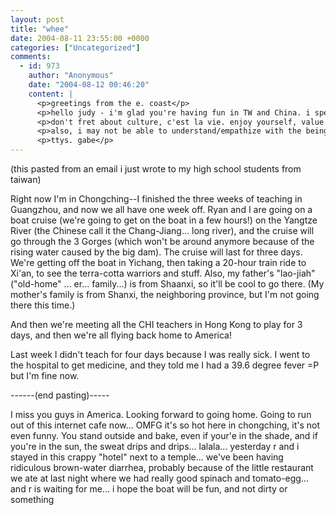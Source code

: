 ```yaml
---
layout: post
title: "whee"
date: 2004-08-11 23:55:00 +0000
categories: ["Uncategorized"]
comments:
  - id: 973
    author: "Anonymous"
    date: "2004-08-12 00:46:20"
    content: |
      <p>greetings from the e. coast</p>
      <p>hello judy - i'm glad you're having fun in TW and China. i spent 2 weeks in TW visiting janey's family -- i was fortunate enough to get a vacation that long between work.</p>
      <p>don't fret about culture, c'est la vie. enjoy yourself, value the differences, and enjoy what you can over there.</p>
      <p>also, i may not be able to understand/empathize with the being "foreign-born" since, ha, i don't look chinese as all these TW people kept saying "Filipino"/"Mixed-blood"/"Aboriginal"/"Hakka" (though they're also Chinese.....)/etc... but hey, i do what i can w/ my pidgin Chinese ;)...</p>
      <p>ttys. gabe</p>
---
```


(this pasted from an email i just wrote to my high school students from taiwan)

Right now I'm in Chongching--I
finished the three weeks of teaching in Guangzhou, and now we all have
one week off. Ryan and I are going on a boat cruise (we're going to get
on the boat in a few hours!) on the Yangtze River (the Chinese call it
the Chang-Jiang... long river), and the cruise will go through the 3
Gorges (which won't be around anymore because of the rising water caused
by the big dam). The cruise will last for three days. We're getting off
the boat in Yichang, then taking a 20-hour train ride to Xi'an, to see
the terra-cotta warriors and stuff. Also, my father's "lao-jiah"
("old-home" ... er... family...) is from Shaanxi, so it'll be cool to go
there. (My mother's family is from Shanxi, the neighboring province, but
I'm not going there this time.)

And then we're meeting all the CHI teachers in Hong Kong to play for 3
days, and then we're all flying back home to America!

Last week I didn't teach for four days because I was really sick. I went
to the hospital to get medicine, and they told me I had a 39.6 degree
fever =P but I'm fine now.

------(end pasting)-----

I miss you guys in America. Looking forward to going home. Going to run out of this internet cafe now... OMFG it's so hot here in chongching, it's not even funny. You stand outside and bake, even if your'e in the shade, and if you're in the sun, the sweat drips and drips... lalala... yesterday r and i stayed in this crappy "hotel" next to a temple... we've been having ridiculous brown-water diarrhea, probably because of the little restaurant we ate at last night where we had really good spinach and tomato-egg... and r is waiting for me... i hope the boat will be fun, and not dirty or something